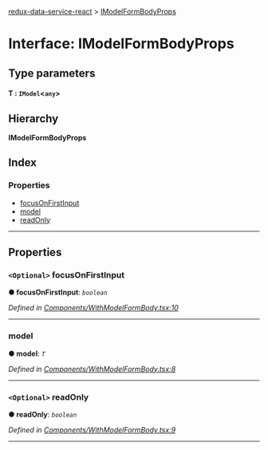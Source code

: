 [redux-data-service-react](../README.md) > [IModelFormBodyProps](../interfaces/imodelformbodyprops.md)

# Interface: IModelFormBodyProps

## Type parameters
#### T :  `IModel`<`any`>
## Hierarchy

**IModelFormBodyProps**

## Index

### Properties

* [focusOnFirstInput](imodelformbodyprops.md#focusonfirstinput)
* [model](imodelformbodyprops.md#model)
* [readOnly](imodelformbodyprops.md#readonly)

---

## Properties

<a id="focusonfirstinput"></a>

### `<Optional>` focusOnFirstInput

**● focusOnFirstInput**: *`boolean`*

*Defined in [Components/WithModelFormBody.tsx:10](https://github.com/Rediker-Software/redux-data-service-react/blob/18e2d42/src/Components/WithModelFormBody.tsx#L10)*

___
<a id="model"></a>

###  model

**● model**: *`T`*

*Defined in [Components/WithModelFormBody.tsx:8](https://github.com/Rediker-Software/redux-data-service-react/blob/18e2d42/src/Components/WithModelFormBody.tsx#L8)*

___
<a id="readonly"></a>

### `<Optional>` readOnly

**● readOnly**: *`boolean`*

*Defined in [Components/WithModelFormBody.tsx:9](https://github.com/Rediker-Software/redux-data-service-react/blob/18e2d42/src/Components/WithModelFormBody.tsx#L9)*

___

